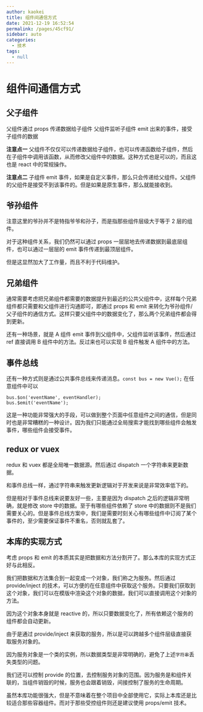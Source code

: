 ```yaml
---
author: kaokei
title: 组件间通信方式
date: 2021-12-19 16:52:54
permalink: /pages/45cf91/
sidebar: auto
categories: 
  - 技术
tags: 
  - null
---
```


# 组件间通信方式

## 父子组件

父组件通过 props 传递数据给子组件
父组件监听子组件 emit 出来的事件，接受子组件的数据

**注意点一**
父组件不仅仅可以传递数据给子组件，也可以传递函数给子组件，然后在子组件中调用该函数，从而修改父组件中的数据。这种方式也是可以的，而且这也是 react 中的常规操作。

**注意点二**
子组件 emit 事件，如果是自定义事件，那么只会传递给父组件。父组件的父组件是接受不到该事件的。但是如果是原生事件，那么就能接收到。

## 爷孙组件

注意这里的爷孙并不是特指爷爷和孙子，而是指那些组件层级大于等于 2 层的组件。

对于这种组件关系，我们仍然可以通过 props 一层层地去传递数据到最底层组件，也可以通过一层层的 emit 事件传递到最顶层组件。

但是这显然加大了工作量，而且不利于代码维护。

## 兄弟组件

通常需要考虑把兄弟组件都需要的数据提升到最近的公共父组件中，这样每个兄弟组件都只需要和父组件进行沟通即可，即通过 props 和 emit 来转化为爷孙组件/父子组件的通信方式。这样只要父组件中的数据变化了，那么两个兄弟组件都会得到更新。

还有一种场景，就是 A 组件 emit 事件到父组件中，父组件监听该事件，然后通过 ref 直接调用 B 组件中的方法。反过来也可以实现 B 组件触发 A 组件中的方法。

## 事件总线

还有一种方式则是通过公共事件总线来传递消息。`const bus = new Vue();`
在任意组件中可以

```
bus.$on('eventName', eventHandler);
bus.$emit('eventName');
```

这是一种功能非常强大的手段，可以做到整个页面中任意组件之间的通信，但是同时也是非常糟糕的一种设计。因为我们只能通过全局搜索才能找到哪些组件会触发事件，哪些组件会接受事件。

## redux or vuex

redux 和 vuex 都是全局唯一数据源。然后通过 dispatch 一个字符串来更新数据。

和事件总线一样，通过字符串来触发更新逻辑对于开发来说是非常效率低下的。

但是相对于事件总线来说要友好一些，主要是因为 dispatch 之后的逻辑非常明确，就是修改 store 中的数据。至于有哪些组件依赖了 store 中的数据则不是我们需要关心的。但是事件总线方案中，我们是需要时刻关心有哪些组件中订阅了某个事件的，至少需要保证事件不重名，否则就乱套了。

## 本库的实现方式

考虑 props 和 emit 的本质其实是把数据和方法分割开了。那么本库的实现方式正好与此相反。

我们把数据和方法集合到一起变成一个对象，我们称之为服务。然后通过 provide/inject 的技术，可以方便的在任意组件中获取这个服务。只要我们获取到这个对象，我们可以在模版中渲染这个对象的数据，我们可以直接调用这个对象的方法。

因为这个对象本身就是 reactive 的，所以只要数据变化了，所有依赖这个服务的组件都会自动更新。

由于是通过 provide/inject 来获取的服务，所以是可以跨越多个组件层级直接获取服务对象的。

因为服务对象是一个类的实例，所以数据类型是非常明确的，避免了上述`字符串`丢失类型的问题。

我们还可以控制 provide 的位置，去控制服务对象的范围。因为服务是和组件关联的，当组件销毁的时候，服务也会跟着销毁，间接控制了服务的生命周期。

虽然本库功能很强大，但是不意味着在整个项目中全部使用它，实际上本库还是比较适合那些容器组件。而对于那些受控组件则还是建议使用 props/emit 技术。

